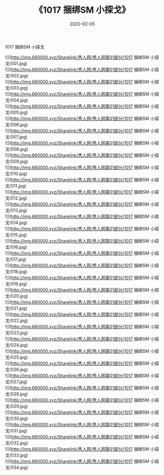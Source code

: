 ﻿---
layout: post
title:  《1017 捆绑SM 小探戈》
date:   2020-02-05
img: http://img.660000.xyz/Sharelink/秀人网/秀人网第01部分/1017 捆绑SM 小探戈/000.jpg
categories: [美女, 清纯, 唯美]
---

1017 捆绑SM 小探戈

  ![](http://img.660000.xyz/Sharelink/秀人网/秀人网第01部分/1017 捆绑SM 小探戈/001.jpg) <br> ![](http://img.660000.xyz/Sharelink/秀人网/秀人网第01部分/1017 捆绑SM 小探戈/002.jpg) <br> ![](http://img.660000.xyz/Sharelink/秀人网/秀人网第01部分/1017 捆绑SM 小探戈/003.jpg) <br> ![](http://img.660000.xyz/Sharelink/秀人网/秀人网第01部分/1017 捆绑SM 小探戈/004.jpg) <br> ![](http://img.660000.xyz/Sharelink/秀人网/秀人网第01部分/1017 捆绑SM 小探戈/005.jpg) <br> ![](http://img.660000.xyz/Sharelink/秀人网/秀人网第01部分/1017 捆绑SM 小探戈/006.jpg) <br> ![](http://img.660000.xyz/Sharelink/秀人网/秀人网第01部分/1017 捆绑SM 小探戈/007.jpg) <br> ![](http://img.660000.xyz/Sharelink/秀人网/秀人网第01部分/1017 捆绑SM 小探戈/008.jpg) <br> ![](http://img.660000.xyz/Sharelink/秀人网/秀人网第01部分/1017 捆绑SM 小探戈/009.jpg) <br> ![](http://img.660000.xyz/Sharelink/秀人网/秀人网第01部分/1017 捆绑SM 小探戈/010.jpg) <br> ![](http://img.660000.xyz/Sharelink/秀人网/秀人网第01部分/1017 捆绑SM 小探戈/011.jpg) <br> ![](http://img.660000.xyz/Sharelink/秀人网/秀人网第01部分/1017 捆绑SM 小探戈/012.jpg) <br> ![](http://img.660000.xyz/Sharelink/秀人网/秀人网第01部分/1017 捆绑SM 小探戈/013.jpg) <br> ![](http://img.660000.xyz/Sharelink/秀人网/秀人网第01部分/1017 捆绑SM 小探戈/014.jpg) <br> ![](http://img.660000.xyz/Sharelink/秀人网/秀人网第01部分/1017 捆绑SM 小探戈/015.jpg) <br> ![](http://img.660000.xyz/Sharelink/秀人网/秀人网第01部分/1017 捆绑SM 小探戈/016.jpg) <br> ![](http://img.660000.xyz/Sharelink/秀人网/秀人网第01部分/1017 捆绑SM 小探戈/017.jpg) <br> ![](http://img.660000.xyz/Sharelink/秀人网/秀人网第01部分/1017 捆绑SM 小探戈/018.jpg) <br> ![](http://img.660000.xyz/Sharelink/秀人网/秀人网第01部分/1017 捆绑SM 小探戈/019.jpg) <br> ![](http://img.660000.xyz/Sharelink/秀人网/秀人网第01部分/1017 捆绑SM 小探戈/020.jpg) <br> ![](http://img.660000.xyz/Sharelink/秀人网/秀人网第01部分/1017 捆绑SM 小探戈/021.jpg) <br> ![](http://img.660000.xyz/Sharelink/秀人网/秀人网第01部分/1017 捆绑SM 小探戈/022.jpg) <br> ![](http://img.660000.xyz/Sharelink/秀人网/秀人网第01部分/1017 捆绑SM 小探戈/023.jpg) <br> ![](http://img.660000.xyz/Sharelink/秀人网/秀人网第01部分/1017 捆绑SM 小探戈/024.jpg) <br> ![](http://img.660000.xyz/Sharelink/秀人网/秀人网第01部分/1017 捆绑SM 小探戈/025.jpg) <br> ![](http://img.660000.xyz/Sharelink/秀人网/秀人网第01部分/1017 捆绑SM 小探戈/026.jpg) <br> ![](http://img.660000.xyz/Sharelink/秀人网/秀人网第01部分/1017 捆绑SM 小探戈/027.jpg) <br> ![](http://img.660000.xyz/Sharelink/秀人网/秀人网第01部分/1017 捆绑SM 小探戈/028.jpg) <br> ![](http://img.660000.xyz/Sharelink/秀人网/秀人网第01部分/1017 捆绑SM 小探戈/029.jpg) <br> ![](http://img.660000.xyz/Sharelink/秀人网/秀人网第01部分/1017 捆绑SM 小探戈/030.jpg) <br> ![](http://img.660000.xyz/Sharelink/秀人网/秀人网第01部分/1017 捆绑SM 小探戈/031.jpg) <br> ![](http://img.660000.xyz/Sharelink/秀人网/秀人网第01部分/1017 捆绑SM 小探戈/032.jpg) <br> ![](http://img.660000.xyz/Sharelink/秀人网/秀人网第01部分/1017 捆绑SM 小探戈/033.jpg) <br> ![](http://img.660000.xyz/Sharelink/秀人网/秀人网第01部分/1017 捆绑SM 小探戈/034.jpg) <br>